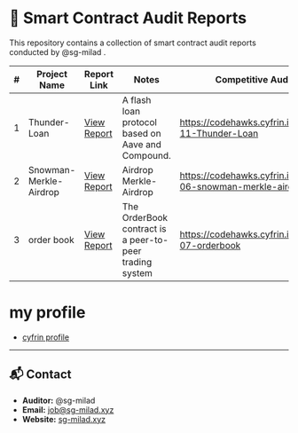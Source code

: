 # 🧾 Smart Contract Audit Reports

This repository contains a collection of smart contract audit reports conducted by @sg-milad .

| #   | Project Name           | Report Link                                                                     | Notes                                                   | Competitive Audits                                           | Severity  |
| --- | ---------------------- | ------------------------------------------------------------------------------- | ------------------------------------------------------- | ------------------------------------------------------------ | --------- |
| 1   | Thunder-Loan           | [View Report](./Reports/Thunder-Loan/audit.md)                                  | A flash loan protocol based on Aave and Compound.       | https://codehawks.cyfrin.io/c/2023-11-Thunder-Loan           | 🔴 1 High |
| 2   | Snowman-Merkle-Airdrop | [View Report](./Reports/Snowman-Merkle-Airdrop/milad-Snowman-Merkle-Airdrop.md) | Airdrop Merkle-Airdrop                                  | https://codehawks.cyfrin.io/c/2025-06-snowman-merkle-airdrop | 🔴 1 High |
| 3   | order book             | [View Report](./Reports/order-book/milad-OrderBook.md)                          | The OrderBook contract is a peer-to-peer trading system | https://codehawks.cyfrin.io/c/2025-07-orderbook              | 🟢 1 Low  |

# my profile

- [cyfrin profile](https://profiles.cyfrin.io/u/sg_milad)

---

## 📬 Contact

- **Auditor:** @sg-milad
- **Email:** job@sg-milad.xyz
- **Website:** [sg-milad.xyz](https://sg-milad.xyz/)
